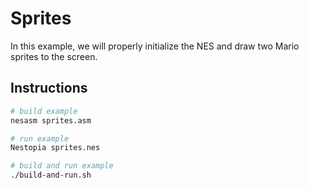 # Sprites

In this example, we will properly initialize the NES and draw two Mario sprites to the screen.

## Instructions

```bash
# build example
nesasm sprites.asm

# run example
Nestopia sprites.nes

# build and run example
./build-and-run.sh
```
